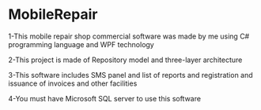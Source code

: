 # MobileRepair
1-This mobile repair shop commercial software was made by me using C# programming language and WPF technology

2-This project is made of Repository model and three-layer architecture

3-This software includes SMS panel and list of reports and registration and issuance of invoices and other facilities

4-You must have Microsoft SQL server to use this software
